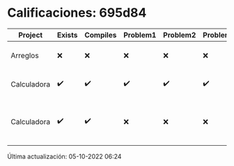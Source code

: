 # Calificaciones: 695d84
|Project|Exists|Compiles|Problem1|Problem2|Problem3|Extra|CommitHash|CommitDate|CheckDate|Comments|DueDate|Grade|
|-|-|-|-|-|-|-|-|-|-|-|-|-|
|Arreglos|❌|❌|❌|❌|❌|❌|NA|NA|05-10-2022 06:24:28|No se encontró el archivo en PracticasCompuI/Arreglos/Arreglos.cpp|05-10-2020 21:00:00|5|
|Calculadora|✔️|✔️|✔️|✔️|✔️|❌|59576d555afb8aa43f4f515da2b02d5c7c430979|28-09-2022 21:01:59|28-09-2022 21:02:32|No sale con código diferente de cero con división entre cero|28-09-2022 21:00:00|10.0|
|Calculadora|✔️|✔️|❌|❌|❌|❌|80d88a6cea415f58e7c4263169dea62bbd4e8bbc|28-09-2022 19:33:36|28-09-2022 20:01:29|Revisa la operación suma-No implementaste operaciones con números flotantes-Revisa la operación división-No sale con código diferente de cero con división entre cero|28-09-2022 21:00:00|6.0|

Última actualización: 05-10-2022 06:24